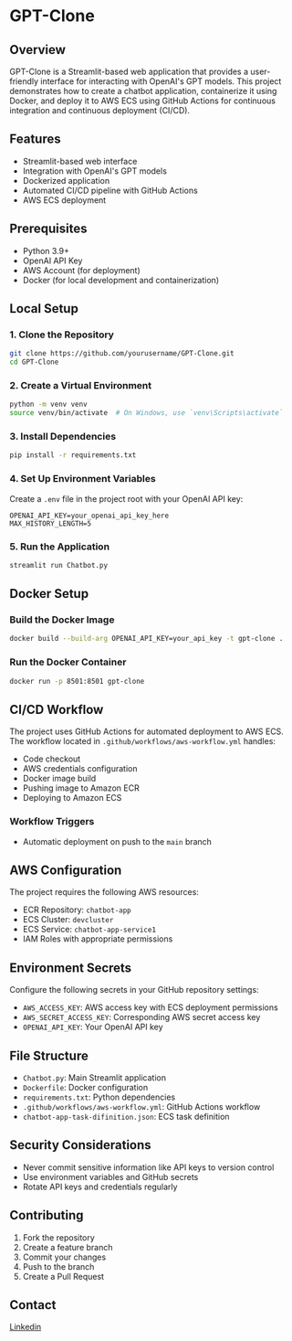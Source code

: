# GPT-Clone

## Overview
GPT-Clone is a Streamlit-based web application that provides a user-friendly interface for interacting with OpenAI's GPT models. This project demonstrates how to create a chatbot application, containerize it using Docker, and deploy it to AWS ECS using GitHub Actions for continuous integration and continuous deployment (CI/CD).

## Features
- Streamlit-based web interface
- Integration with OpenAI's GPT models
- Dockerized application
- Automated CI/CD pipeline with GitHub Actions
- AWS ECS deployment

## Prerequisites
- Python 3.9+
- OpenAI API Key
- AWS Account (for deployment)
- Docker (for local development and containerization)

## Local Setup

### 1. Clone the Repository
```bash
git clone https://github.com/yourusername/GPT-Clone.git
cd GPT-Clone
```

### 2. Create a Virtual Environment
```bash
python -m venv venv
source venv/bin/activate  # On Windows, use `venv\Scripts\activate`
```

### 3. Install Dependencies
```bash
pip install -r requirements.txt
```

### 4. Set Up Environment Variables
Create a `.env` file in the project root with your OpenAI API key:
```
OPENAI_API_KEY=your_openai_api_key_here
MAX_HISTORY_LENGTH=5
```

### 5. Run the Application
```bash
streamlit run Chatbot.py
```

## Docker Setup

### Build the Docker Image
```bash
docker build --build-arg OPENAI_API_KEY=your_api_key -t gpt-clone .
```

### Run the Docker Container
```bash
docker run -p 8501:8501 gpt-clone
```

## CI/CD Workflow
The project uses GitHub Actions for automated deployment to AWS ECS. The workflow located in `.github/workflows/aws-workflow.yml` handles:
- Code checkout
- AWS credentials configuration
- Docker image build
- Pushing image to Amazon ECR
- Deploying to Amazon ECS

### Workflow Triggers
- Automatic deployment on push to the `main` branch

## AWS Configuration
The project requires the following AWS resources:
- ECR Repository: `chatbot-app`
- ECS Cluster: `devcluster`
- ECS Service: `chatbot-app-service1`
- IAM Roles with appropriate permissions

## Environment Secrets
Configure the following secrets in your GitHub repository settings:
- `AWS_ACCESS_KEY`: AWS access key with ECS deployment permissions
- `AWS_SECRET_ACCESS_KEY`: Corresponding AWS secret access key
- `OPENAI_API_KEY`: Your OpenAI API key

## File Structure
- `Chatbot.py`: Main Streamlit application
- `Dockerfile`: Docker configuration
- `requirements.txt`: Python dependencies
- `.github/workflows/aws-workflow.yml`: GitHub Actions workflow
- `chatbot-app-task-difinition.json`: ECS task definition

## Security Considerations
- Never commit sensitive information like API keys to version control
- Use environment variables and GitHub secrets
- Rotate API keys and credentials regularly

## Contributing
1. Fork the repository
2. Create a feature branch
3. Commit your changes
4. Push to the branch
5. Create a Pull Request


## Contact
[ Linkedin](https://www.linkedin.com/in/rehabreda8/) 
